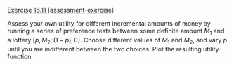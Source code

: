 [Exercise 16.11 \[assessment-exercise\]](ex_11/)

Assess your own utility for different incremental
amounts of money by running a series of preference tests between some
definite amount $M_1$ and a lottery $[p,M_2; (1-p), 0]$. Choose
different values of $M_1$ and $M_2$, and vary $p$ until you are
indifferent between the two choices. Plot the resulting utility
function.

